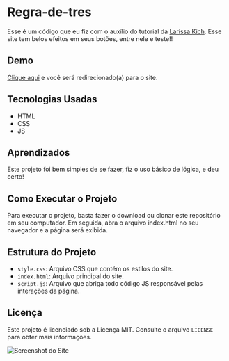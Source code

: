 # Regra-de-tres

Esse é um código que eu fiz com o auxílio do tutorial da [Larissa Kich](https://www.youtube.com/@larissakich). Esse site tem belos efeitos em seus botões, entre nele e teste!!

## Demo

[Clique aqui](https://allan-carlos.github.io/Regra-de-tres/) e você será redirecionado(a) para o site.

## Tecnologias Usadas

- HTML
- CSS
- JS

## Aprendizados

Este projeto foi bem simples de se fazer, fiz o uso básico de lógica, e deu certo!

## Como Executar o Projeto

Para executar o projeto, basta fazer o download ou clonar este repositório em seu computador. Em seguida, abra o arquivo index.html no seu navegador e a página será exibida.

## Estrutura do Projeto

- `style.css`: Arquivo CSS que contém os estilos do site.
- `index.html`: Arquivo principal do site.
- `script.js`: Arquivo que abriga todo código JS responsável pelas interações da página.

## Licença

Este projeto é licenciado sob a Licença MIT. Consulte o arquivo `LICENSE` para obter mais informações.

![Screenshot do Site](https://imgur.com/BoBFk1G.png)






